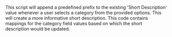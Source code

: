 This script will append a predefined prefix to the existing 'Short Description' value whenever a user selects a category from the provided options. 
This will create a more informative short description.
This code contains mappings for the category field values based on which the short description would be updated.
